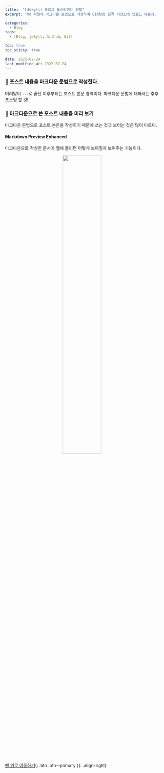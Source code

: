 ```yaml
---
title:  "[Jekyll] 블로그 포스팅하는 방법"
excerpt: "md 파일에 마크다운 문법으로 작성하여 Github 원격 저장소에 업로드 해보자. 에디터는 Visual Studio code 사용! 로컬 서버에서 확인도 해보자. "

categories:
  - Blog
tags:
  - [Blog, jekyll, Github, Git]

toc: true
toc_sticky: true
 
date: 2022-02-24
last_modified_at: 2022-02-24
---
```


### 📝 포스트 내용을 마크다운 문법으로 작성한다.

머리말이 `---`로 끝난 이후부터는 포스트 본문 영역이다.
마크다운 문법에 대해서는 추후 포스팅 할 것!
<br>

### 📝 마크다운으로 쓴 포스트 내용을 미리 보기
마크다운 문법으로 포스트 본문을 작성하기 때문에 쓰는 것과 보이는 것은 많이 다르다.
<br>

#### Markdown Preview Enhanced
마크다운으로 작성한 문서가 웹에 올리면 어떻게 보여질지 보여주는 기능이다.
<br>

<center><img src="https://user-images.githubusercontent.com/59405576/155456901-d865954d-0250-43e2-ae14-e709da1eeeaf.jpg" width="50%" height="50%"></center>

<br>

[맨 위로 이동하기](#){: .btn .btn--primary }{: .align-right}
